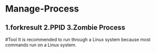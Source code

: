 # Manage-Process
1.forkresult
2.PPID
3.Zombie Process
----------------------------------------
#Tool
It is recommended to run through a Linux system because most commands run on a Linux system.
